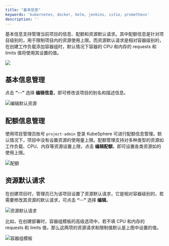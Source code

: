 ```yaml
---
title: "基本信息"
keywords: 'kubernetes, docker, helm, jenkins, istio, prometheus'
description: ''
---
```


基本信息支持管理当前项目的信息、配额和资源默认请求。其中配额信息是针对项目级别的，用于限制项目内的资源使用上限。而资源默认请求是相对容器级别的，在创建工作负载添加容器组时，默认情况下容器的 CPU 和内存的 requests 和 limits 值将使用其设置的值。

![](https://pek3b.qingstor.com/kubesphere-docs/png/20190514094619.png)

## 基本信息管理

点击 **“···”** 选择 **编辑信息**，即可修改该项目的别名和描述信息。

![编辑默认资源](/modify-ns-info.png)

## 配额信息管理

使用项目管理员账号 `project-admin` 登录 KubeSphere 可进行配额信息管理。默认情况下，项目中没有设置资源的使用量上限。配额管理支持对多种类型的资源如工作负载、CPU、内存等资源设置上限，点击 **编辑配额**，即可设置各类资源如的使用上限。

![配额](/quata-management.png)

## 资源默认请求

在创建项目时，管理员已为该项目设置了资源默认请求，它是相对容器级别的，若需要修改其资源的默认请求，可点击 **“···”** 选择 **编辑**。

![资源默认请求](/default-request-limit.png)

比如，在创建部署时，容器组模板的高级选项中，若不填 CPU 和内存的 requests 和 limits 值，那么这两项的资源请求和限制值默认是上图中设置的值。

![容器组模板](/cpu-and-memory-setting.png)

